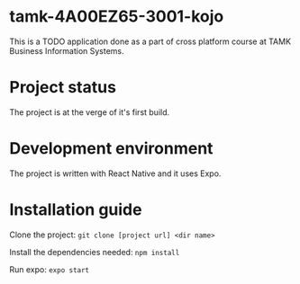 # tamk-4A00EZ65-3001-kojo
This is a TODO application done as a part of cross platform course at TAMK Business Information Systems. 

# Project status
The project is at the verge of it's first build.

# Development environment
The project is written with React Native and it uses Expo.

# Installation guide
Clone the project:
    `git clone [project url] <dir name>`

Install the dependencies needed:
    `npm install`

Run expo:
    `expo start`
